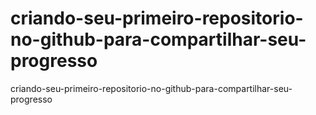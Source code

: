 # criando-seu-primeiro-repositorio-no-github-para-compartilhar-seu-progresso
criando-seu-primeiro-repositorio-no-github-para-compartilhar-seu-progresso

